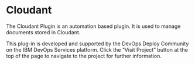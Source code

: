 
# Cloudant

The Cloudant Plugin is an automation based plugin. It is used to manage documents stored in Cloudant.

This plug-in is developed and supported by the DevOps Deploy Community on the IBM DevOps Services platform. Click the “Visit Project” button at the top of the page to navigate to the project for further information.
